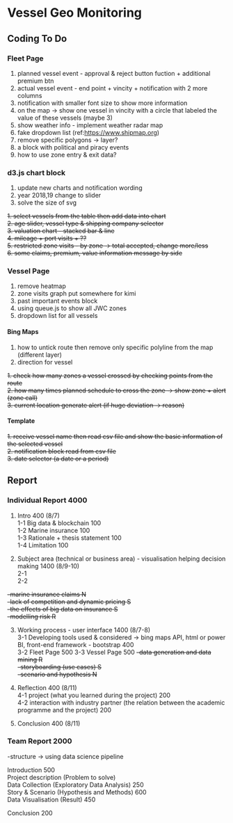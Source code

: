 # Vessel Geo Monitoring

## Coding To Do

### Fleet Page  

1. planned vessel event - approval & reject button fuction + additional premium btn  
2. actual vessel event - end point + vincity + notification with 2 more columns  
3. notification with smaller font size to show more information  
4. on the map -> show one vessel in vincity with a circle that labeled the value of these vessels (maybe 3)  
5. show weather info - implement weather radar map  
6. fake dropdown list (ref:https://www.shipmap.org)  
7. remove specific polygons -> layer?  
8. a block with political and piracy events  
9. how to use zone entry & exit data?  

### d3.js chart block

1. update new charts and notification wording  
2. year 2018,19 change to slider  
3. solve the size of svg  
  
~~1. select vessels from the table then add data into chart~~  
~~2. age slider, vessel type & shipping company selector~~  
~~3. valuation chart - stacked bar & line~~  
~~4. mileage + port visits + ??~~  
~~5. restricted zone visits - by zone -> total accepted, change more/less~~  
~~6. some claims, premium, value information message by side~~  

### Vessel Page

1. remove heatmap
1. zone visits graph put somewhere for kimi  
2. past important events block  
3. using queue.js to show all JWC zones  
4. dropdown list for all vessels  

#### Bing Maps  

1. how to untick route then remove only specific polyline from the map (different layer)    
2. direction for vessel  
  
~~1. check how many zones a vessel crossed by checking points from the route~~  
~~2. how many times planned schedule to cross the zone -> show zone + alert (zone call)~~  
~~3. current location generate alert (if huge deviation -> reason)~~  

#### Template  

~~1. receive vessel name then read csv file and show the basic information of the selected vessel~~  
~~2. notification block read from csv file~~  
~~3. date selector (a date or a period)~~  

## Report

### Individual Report 4000

1. Intro 400 (8/7)  
1-1 Big data & blockchain 100  
1-2 Marine insurance 100  
1-3 Rationale + thesis statement 100  
1-4 Limitation 100  
  
2. Subject area (technical or business area) - visualisation helping decision making 1400 (8/9-10)  
2-1  
2-2  
    
  ~~-marine insurance claims N~~  
  ~~-lack of competition and dynamic pricing S~~  
  ~~-the effects of big data on insurance S~~  
  ~~-modelling risk R~~  
  
3. Working process - user interface 1400 (8/7-8)  
3-1 Developing tools used & considered -> bing maps API, html or power BI, front-end framework - bootstrap 400  
3-2 Fleet Page 500
3-3 Vessel Page 500
  ~~-data generation and data mining R~~  
  ~~-storyboarding (use cases) S~~  
  ~~-scenario and hypothesis N~~  
  
4. Reflection 400 (8/11)  
4-1 project (what you learned during the project) 200  
4-2 interaction with industry partner (the relation between the academic programme and the project) 200  

5. Conclusion 400 (8/11)  

### Team Report 2000

-structure -> using data science pipeline  

Introduction 500  
Project description (Problem to solve)  
Data Collection (Exploratory Data Analysis) 250   
Story & Scenario (Hypothesis and Methods) 600  
Data Visualisation (Result) 450  

Conclusion 200  
